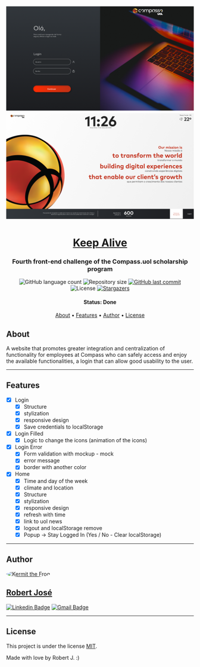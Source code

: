 <h1 align="center">
    <img alt="Login" title="#login" src="./assets/imgs/README/login.png" />
    <img alt="Home" title="#home" src="./assets/imgs/README/home.png" />
</h1>

<h1 align="center">
   <a href="#"> Keep Alive </a>
</h1>

<h3 align="center">
    Fourth front-end challenge of the Compass.uol scholarship program
</h3>

<p align="center">
  <img alt="GitHub language count" src="https://img.shields.io/github/languages/count/KermitTheSapo/compass-front-challenge-keep-alive">

  <img alt="Repository size" src="https://img.shields.io/github/repo-size/KermitTheSapo/compass-front-challenge-keep-alive">

  <a href="https://github.com/KermitTheSapo/compass-front-challenge-keep-alive/commits/master">
    <img alt="GitHub last commit" src="https://img.shields.io/github/last-commit/KermitTheSapo/compass-front-challenge-keep-alive">
  </a>
    
   <img alt="License" src="https://img.shields.io/badge/license-MIT-brightgreen">
   <a href="https://github.com/KermitTheSapo/compass-front-challenge-keep-alive/stargazers">
    <img alt="Stargazers" src="https://img.shields.io/github/stars/KermitTheSapo/compass-front-challenge-keep-alive?style=social">
  </a>

<h4 align="center"> 
	 Status: Done
</h4>

<p align="center">
 <a href="#about">About</a> •
 <a href="#features">Features</a> •
 <a href="#author">Author</a> • 
 <a href="#user-content-license">License</a>

</p>


## About

A website that promotes greater integration and centralization of functionality for employees at Compass who can safely access and enjoy the available functionalities, a login that can allow good usability to the user.

---

## Features

- [X] Login
    - [X] Structure
    - [X] stylization
    - [X] responsive design
    - [X] Save credentials to localStorage
- [X] Login Filled
    - [X] Logic to change the icons (animation of the icons)
- [X] Login Error
    - [X] Form validation with mockup - mock
    - [X] error message
    - [X] border with another color
- [X] Home
    - [X] Time and day of the week
    - [X] climate and location
    - [X] Structure
    - [X] stylization
    - [X] responsive design
    - [X] refresh with time
    - [X] link to uol news
    - [X] logout and localStorage remove
    - [X] Popup -> Stay Logged In (Yes / No - Clear localStorage)

---

## Author

<a href="#">
 <img style="border-radius: 50%;" src="https://avatars.githubusercontent.com/u/74118301?v=4" width="100px;" alt="Kermit the Frog"/>
<h2>Robert José</h2>

[![Linkedin Badge](https://img.shields.io/badge/-Robert-Jose?style=flat-square&logo=Linkedin&logoColor=white&link=https://www.linkedin.com/in/robertjosé/)](https://www.linkedin.com/in/robertjosé/) 
[![Gmail Badge](https://img.shields.io/badge/-rjsf06@gmail.com-c14438?style=flat-square&logo=Gmail&logoColor=white&link=mailto:tgmarinho@gmail.com)](mailto:rjsf06@gmail.com)

---

## License

This project is under the license [MIT](./LICENSE).

Made with love by Robert J. :)